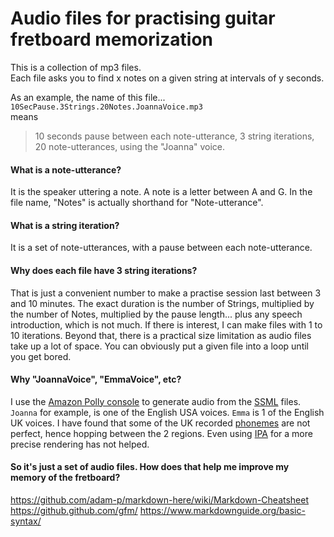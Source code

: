 Audio files for practising guitar fretboard memorization
=======
This is a collection of mp3 files.  
Each file asks you to find x notes on a given string at intervals of y seconds.  

As an example, the name of this file...  
`10SecPause.3Strings.20Notes.JoannaVoice.mp3`  
means  
> 10 seconds pause between each note-utterance, 3 string iterations, 20 note-utterances, using the "Joanna" voice.

#### What is a note-utterance?  
It is the speaker uttering a note. A note is a letter between A and G. In the file name, "Notes" is actually shorthand for "Note-utterance".  
#### What is a string iteration?  
It is a set of note-utterances, with a pause between each note-utterance.  
#### Why does each file have 3 string iterations?  
That is just a convenient number to make a practise session last between 3 and 10 minutes. The exact duration is the number of Strings, multiplied by the number of Notes, multiplied by the pause length... plus any speech introduction, which is not much. If there is interest, I can make files with 1 to 10 iterations. Beyond that, there is a practical size limitation as audio files take up a lot of space. You can obviously put a given file into a loop until you get bored.
#### Why "JoannaVoice", "EmmaVoice", etc?
I use the [Amazon Polly console][1] to generate audio from the [SSML][2] files. `Joanna` for example, is one of the English USA voices. `Emma` is 1 of the English UK voices. I have found that some of the UK recorded [phonemes][3] are not perfect, hence hopping between the 2 regions. Even using [IPA][4] for a more precise rendering has not helped.
#### So it's just a set of audio files. How does that help me improve my memory of the fretboard?

[1]: https://eu-west-2.console.aws.amazon.com/polly/home?region=eu-west-2
[2]: https://developer.amazon.com/en-US/docs/alexa/custom-skills/speech-synthesis-markup-language-ssml-reference.html
[3]: https://en.wikipedia.org/wiki/Phoneme
[4]: https://en.wikipedia.org/wiki/International_Phonetic_Alphabet
https://github.com/adam-p/markdown-here/wiki/Markdown-Cheatsheet  
https://github.github.com/gfm/
https://www.markdownguide.org/basic-syntax/

